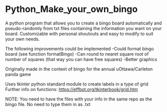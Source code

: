 # Python_Make_your_own_bingo
A python program that allows you to create a bingo board automatically and pseudo-randomly from txt files containing the information you want on your board. Customizable with personal shoutouts and easy to modify to suit your own needs. 

The following improvements could be implemented 
-Could format bingo board (see function formatBingo)
-Can round to nearet square root of number of squares (that way you can have free squares)
-Better graphics

Originally made in the context of bingo for the annual uOttawa/Carleton panda game

Uses tkinter python standard module to create labels in a type of grid 
Further info on functions: https://effbot.org/tkinterbook/grid.htm 

NOTE:
You need to have the files with your info in the same repo as the bingo file. No need to type them in as .txt
